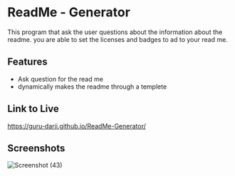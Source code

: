 # ReadMe - Generator

This program that ask the user questions about the information about the readme.
you are able to set the licenses and badges to ad to your read me.


## Features

- Ask question for the read me 
- dynamically makes the readme through a templete



## Link to Live
https://guru-darji.github.io/ReadMe-Generator/
## Screenshots

![Screenshot (43)](https://user-images.githubusercontent.com/98906068/158918738-9054ccf5-6b01-4854-85b1-d78b7d17db31.png)
